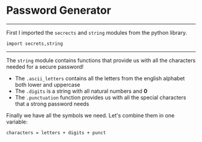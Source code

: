 # Password Generator
---
First I imported the `secrects` and `string` modules from the python library. 
```
import secrets,string
```
---

The `string` module contains functions that provide us with all the characters needed for a secure password!
* The `.ascii_letters` contains all the letters from the english alphabet both lower and uppercase
* The `.digits` is a string with all natural numbers and **0**
* The `.punctuation` function provides us with all the special characters that a strong password needs

Finally we have all the symbols we need. Let's combine them in one variable:
```
characters = letters + digits + punct
```

